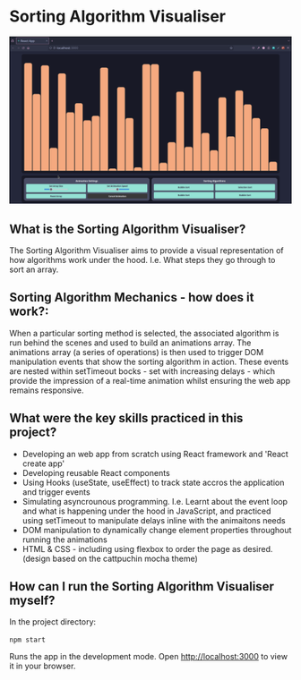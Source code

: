 # Sorting Algorithm Visualiser

![sorting-gif](/gifs/sorting-gif1.gif)

## What is the Sorting Algorithm Visualiser?

The Sorting Algorithm Visualiser aims to provide a visual representation of
how algorithms work under the hood. I.e. What steps they go through to sort an
array.

## Sorting Algorithm Mechanics - how does it work?:

When a particular sorting method is selected, the associated algorithm is run
behind the scenes and used to build an animations array. The animations array
(a series of operations) is then used to trigger DOM manipulation events that
show the sorting algorithm in action. These events are nested within
setTimeout bocks - set with increasing delays - which provide the impression
of a real-time animation whilst ensuring the web app remains responsive.

## What were the key skills practiced in this project?

- Developing an web app from scratch using React framework and 'React create app'
- Developing reusable React components
- Using Hooks (useState, useEffect) to track state accros the application and trigger events
- Simulating asyncrounous programming. I.e. Learnt about the event loop and what is happening under the hood in JavaScript, and practiced using setTimeout to manipulate delays inline with the animaitons needs
- DOM manipulation to dynamically change element properties throughout running the animations
- HTML & CSS - including using flexbox to order the page as desired. (design based on the cattpuchin mocha theme)

## How can I run the Sorting Algorithm Visualiser myself?

In the project directory:

`npm start`

Runs the app in the development mode.
Open [http://localhost:3000](http://localhost:3000) to view it in your browser.
